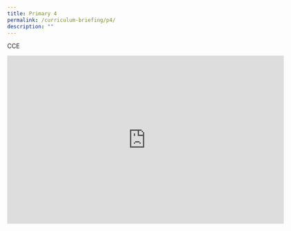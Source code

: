 ```yaml
---
title: Primary 4
permalink: /curriculum-briefing/p4/
description: ""
---
```

CCE
<iframe allowfullscreen="true" height="389" width="640" frameborder="0" src="https://docs.google.com/presentation/d/e/2PACX-1vRNVKxKVYfC6seEuEgwyZzKCGN58nV5EEdRnbqbJ6FL-S8B5bhxlr0h1HKF7NyPcA/embed?start=false&amp;loop=false&amp;delayms=3000"></iframe>